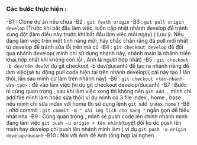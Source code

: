 ### Các bước thực hiện :
-B1 : Clone dự án nếu chưa
-B2 : `git feath origin`
-B3 : `git pull origin develop` (Trước khi bắt đầu làm việc, luôn cập nhật nhánh develop để tránh xung đột (làm điều này trước khi bắt đầu làm việc mỗi ngày).)
Lưu ý: Nếu đang làm việc trên một tính năng mới, hãy chắc chắn rằng đã pull mới nhất từ develop để tránh sửa lỗi trên mã cũ
-B4 : `git checkout develop` để đổi qua nhánh develop( mình chỉ sử dụng nhánh này, nhánh main là nhánh triển khai,hợp nhất khi không còn lỗi , Anh là người hợp nhất)
-B5 : `git checkout -b dev/tên dev`(ví dụ git checkout -b dev/ducanh) để tạo ra nhánh riêng để làm việc(sẽ tự động pull code hiện tại trên nhánh develop)( cái này tạo 1 lần thôi, lần sau mình cứ làm trên nhánh này)
-B6 : `git checkout <tên-nhánh-vừa-tạo>` :  để vào làm việc (ví dụ git checkout develop/ducanh) 
-B7 : Bước ni cũng quan trọng , sau khi làm việc xong thì không nên `git add .` mình chỉ add file mình làm hoặc sửa thôi( ví dụ mình có 3 file index , home , base , nếu mình chỉ sửa index với home thì sử dụng lệnh 
`git add index home` )
-B8 : nhớ commit : `git commit -m " xài ing lich cho sang "` ngắn gọn dễ hiểu nhất nha
-B9 : Cũng quan trọng , mình sẽ push code lên chính nhánh mình đang làm việc
`git push -u origin + tên nhánh`(tuyệt đối ko dc push lên main hay develop chỉ push lên nhánh mình làm ) ví dụ `git push -u origin develop/ducanh`
-B10 : Nói với Anh để Anh tổng hợp lại nghen
